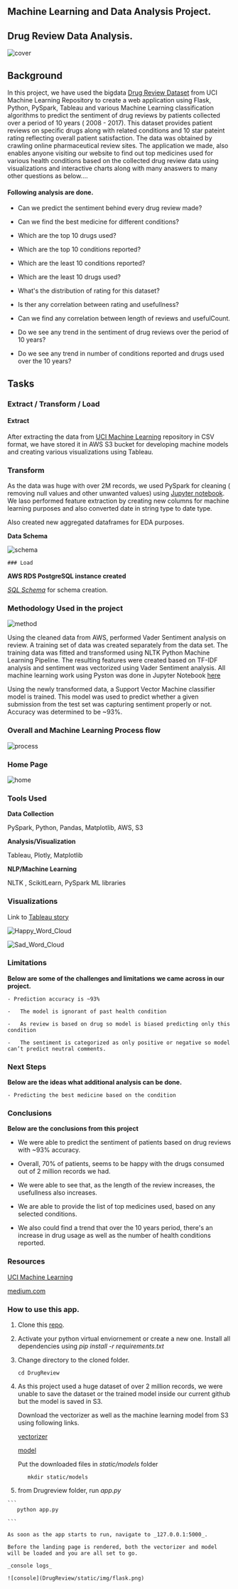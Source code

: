 ## Machine Learning and Data Analysis Project.

## Drug Review Data Analysis.

![cover](DrugReview/static/img/banner-bg.jpg)

## Background

In this project, we have used the bigdata [Drug Review Dataset](https://archive.ics.uci.edu/ml/datasets/Drug+Review+Dataset+%28Drugs.com%29) from UCI Machine Learning Repository to create a web application using Flask, Python, PySpark, Tableau and various Machine Learning classification algorithms to predict the sentiment of drug reviews by patients collected over a period of 10 years ( 2008 - 2017). This dataset provides patient reviews on specific drugs along with related conditions and 10 star pateint rating reflecting overall patient satisfaction. The data was obtained by crawling online pharmaceutical review sites. The application we made, also enables anyone visiting our website to find out top medicines used for various health conditions based on the collected drug review data using visualizations and interactive charts along with many anaswers to many other questions as below....

#### Following analysis are done.

   - Can we predict the sentiment behind every drug review made?

   - Can we find the best medicine for different conditions?

   - Which are the top 10 drugs used?
   
   - Which are the top 10 conditions reported?

   - Which are the least 10 conditions reported?

   - Which are the least 10 drugs used?

   - What's the distribution of rating for this dataset?

   - Is ther any correlation between rating and usefullness?

   - Can we find any correlation between length of reviews and usefulCount.

   - Do we see any trend in the sentiment of drug reviews over the period of 10 years?

   - Do we see any trend in number of conditions reported and drugs used over the 10 years? 

  ## Tasks
  ### Extract / Transform / Load

  #### Extract
  
  After extracting the data from [UCI Machine Learning](https://archive.ics.uci.edu/ml/datasets/Drug+Review+Dataset+%28Drugs.com%29) repository in CSV format, we have stored it in AWS S3 bucket for developing machine models and creating various visualizations using Tableau.

  ### Transform

  As the data was huge with over 2M records, we used PySpark for cleaning ( removing null values and other unwanted values) using [Jupyter notebook](DrugReview/Scripts/Data_Cleaning_EDA.ipynb). We laso performed feature extraction by creating new columns for machine learning purposes and also converted date in string type to date type.


  Also created new aggregated dataframes for EDA purposes.

  **Data Schema**
   
  ![schema](DrugReview/static/img/schema.png)

    ### Load

  **AWS RDS PostgreSQL instance created**

  _[SQL Schema](DrugReview/Scripts/schema.sql)_ for schema creation.

  ### Methodology Used in the project

  ![method](DrugReview/static/img/methodology.png)

  Using the cleaned data from AWS, performed Vader Sentiment analysis on review. A training set of data was created separately from the data set. The training data was fitted and transformed using NLTK Python Machine Learning Pipeline. The resulting features were created based on TF-IDF analysis and sentiment was vectorized using Vader Sentiment analysis. All machine learning work using Pyston was done in Jupyter Notebook [here](https://github.com/ic2019/group_project3/blob/master/DrugReview/Scripts/drug_machineLearning_revised.ipynb)

  Using the newly transformed data, a Support Vector Machine classifier model is trained. This model was used to predict whether a given submission from the test set was capturing sentiment properly or not. Accuracy was determined to be ~93%.
  
  ### Overall and Machine Learning Process flow
  
  ![process](DrugReview/static/img/process_flow.png)

  
  ### Home Page

  ![home](DrugReview/static/img/home.png)

  ### Tools Used
  
  **Data Collection**
  
  PySpark, Python, Pandas, Matplotlib, AWS, S3

  **Analysis/Visualization**

  Tableau, Plotly, Matplotlib

  **NLP/Machine Learning**

  NLTK , ScikitLearn, PySpark ML libraries

  ### Visualizations

  Link to [Tableau story](https://public.tableau.com/profile/indu.chandrasekharan#!/vizhome/drug_analysis/DrugReviewsAnalysis?publish=yes)

  ![Happy_Word_Cloud](DrugReview/static/img/wc_happy.png)

  ![Sad_Word_Cloud](DrugReview/static/img/wc_sad.png)
  
  ### Limitations

  **Below are some of the challenges and limitations we came across in our project.**

    - Prediction accuracy is ~93%

    -	The model is ignorant of past health condition

    -	As review is based on drug so model is biased predicting only this condition

    -	The sentiment is categorized as only positive or negative so model can’t predict neutral comments.


  ### Next Steps

   **Below are the ideas what additional analysis can be done.**

    - Predicting the best medicine based on the condition

  ### Conclusions
   
   **Below are the conclusions from this project**

   - We were able to predict the sentiment of patients based on drug reviews with ~93% accuracy.
   
   - Overall, 70% of patients, seems to be happy with the drugs consumed out of 2 million records we had.

   - We were able to see that, as the length of the review increases, the usefullness also increases.

   - We are able to provide the list of top medicines used, based on any selected conditions.

   - We also could find a trend that over the 10 years period, there's an increase in drug usage as well as the number of health conditions reported.

  ### Resources

  [UCI Machine Learning](https://archive.ics.uci.edu/ml/datasets/Drug+Review+Dataset+%28Drugs.com%29)

  [medium.com](https://medium.com/)
 

  ### How to use this app.

  1. Clone this [repo](https://github.com/ic2019/group_project3).

  2. Activate your python virtual enviornement or create a new one. Install all dependencies using _pip install -r requirements.txt_

  3. Change directory to the cloned folder.
     ```
     cd DrugReview
     ```
  4. As this project used a huge dataset of over 2 million records, we were unable to save the dataset or the trained model inside our current github but the model is saved in S3.
     
     Download the vectorizer as well as the machine learning model from S3 using following links.

     [vectorizer](https://icdrive1.s3.amazonaws.com/MLmodels/vectorizer.sav)
     
     [model](https://icdrive1.s3.amazonaws.com/MLmodels/drugML.sav)
     
     Put the downloaded files in _static/models_ folder

     ```        
        mkdir static/models
      ```

   5. from Drugreview folder, run _app.py_

    ```
       python app.py

    ```

    As soon as the app starts to run, navigate to _127.0.0.1:5000_.

    Before the landing page is rendered, both the vectorizer and model will be loaded and you are all set to go.

    _console logs_

    ![console](DrugReview/static/img/flask.png)


  
 